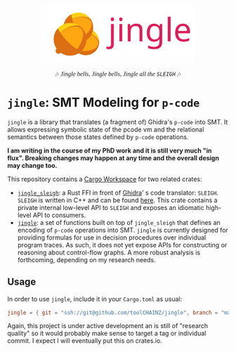 <div align="center">

<img src="./jingle.svg" width="350"/>

🎶 <span style="font-style: italic; font-family: serif">Jingle bells, Jingle bells, Jingle all the `SLEIGH`</span> 🎶

</div>

# `jingle`: SMT Modeling for `p-code`
`jingle` is a library that translates (a fragment of) Ghidra's `p-code` into SMT. It allows expressing symbolic state
of the pcode vm and the relational semantics between those states defined by `p-code` operations.

**I am writing in the course of my PhD work and it is still very much "in flux". Breaking changes may happen at any time
and the overall design may change too.**

This repository contains a [Cargo Workspace](https://doc.rust-lang.org/book/ch14-03-cargo-workspaces.html) for two
related crates:

* [`jingle_sleigh`](./jingle_sleigh): a Rust FFI in front of [Ghidra](https://github.com/NationalSecurityAgency/ghidra)'
  s
  code translator: `SLEIGH`. `SLEIGH` is written in C++ and can be
  found [here](https://github.com/NationalSecurityAgency/ghidra/tree/master/Ghidra/Features/Decompiler/src/decompile/cpp).
  This crate contains a private internal low-level API to `SLEIGH` and exposes an idiomatic high-level API to consumers.
* [`jingle`](./jingle): a set of functions built on top of `jingle_sleigh` that defines an encoding of `p-code` operations
  into SMT. `jingle` is currently
  designed for providing formulas for use in decision procedures over individual program traces. As such, it does not yet
  expose APIs for constructing or reasoning about control-flow graphs. A more robust analysis
  is forthcoming, depending on my research needs.

## Usage

In order to use `jingle`, include it in your `Cargo.toml` as usual:

```toml
jingle = { git = "ssh://git@github.com/toolCHAINZ/jingle", branch = "main" }
```

Again, this project is under active development an is still of "research quality" so it would probably make sense to
target
a tag or individual commit. I expect I will eventually put this on crates.io.
